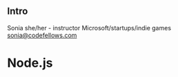 ## Intro
Sonia she/her - instructor Microsoft/startups/indie games
sonia@codefellows.com

# Node.js
